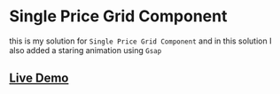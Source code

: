 # Single Price Grid Component

this is my solution for `Single Price Grid Component` and in this solution I also added a staring animation using `Gsap`
## [Live Demo]()
